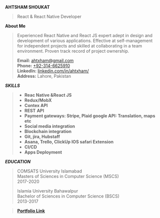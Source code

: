 
**AHTSHAM SHOUKAT**  
>React & React Native Developer

**About Me**
>Experienced React Native and React JS expert adept in design and
development of various applications. Effective at self-management for
independent projects and skilled at collaborating in a team environment.
Proven track record of project ownership. 
>
>**Email:** ahtxham@gmail.com  
**Phone:** [+92-314-6625910](tel:923146625910)  
**LinkedIn:** [linkedin.com/in/ahtxham/](http://www.linkedin.com/in/ahtxham/)  
**Address:** Lahore, Pakistan

 ***SKILLS***  
>* **Reac Native &React JS**
>* **Redux/MobX**  
>* **Contex API**    
>* **REST** **API**   
>* **Payment gateways: Stripe, Plaid google API: Translation, maps etc**     
>* **Social media integration**   
>* **Blockchain integration**   
>* **Git, jira, Hubstaff**   
>* **Asana, Trello, ClickUp IOS safari Extension**   
>* **CI/CD**   
>* **Apps Deployment**   

***EDUCATION***  
>COMSATS University Islamabad  
Masters of Sciences in Computer Science (MSCS)  
2017-2020 
>
>Islamia University Bahawalpur  
Bachelor of Sciences in Computer Science (BSCS)  
2013-2017

>[**Portfolio Link**](https://docs.google.com/document/d/1znbaRXAFbrbW0hYbICxp2tTEcwDSQosIko3JSKJ2K74)

